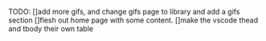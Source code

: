 TODO:
[]add more gifs, and change gifs page to library and add a gifs section
[]flesh out home page with some content.
[]make the vscode thead and tbody their own table